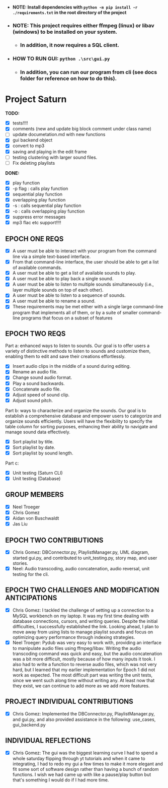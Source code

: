 - #### NOTE: Install dependencies with `python -m pip install -r ./requirements.txt` in the root directory of the project

- ### NOTE: This project requires either ffmpeg (linux) or libav (windows) to be installed on your system.
  - ### In addition, it now requires a SQL client.

- ### HOW TO RUN GUI: `python .\src\gui.py`
  - ### In addition, you can run our program from cli (see docs folder for reference on how to do this).  

# Project Saturn

**TODO:**

- [x] tests!!!!
- [x] comments (new and update big block comment under class name)
- [ ] update documetation.md with new functions
- [x] gui backend object
- [x] convert to mp3
- [x] saving and playing in the edit frame
- [ ] testing clustering with larger sound files.
- [ ] Fix deleting playlists

**DONE:**

- [x] play function
- [x] -p flag : calls play function
- [x] sequential play function
- [x] overlapping play function
- [x] -s : calls sequential play function
- [x] -o : calls overlapping play function
- [x] suppress error messages
- [x] mp3 flac etc support!!!!

## EPOCH ONE REQS

- [x] A user must be able to interact with your program from the command line via a simple text-based interface.
- [x] From that command-line interface, the user should be able to get a list of available commands.
- [x] A user must be able to get a list of available sounds to play.
- [x] A user must be able to play back a single sound.
- [x] A user must be able to listen to multiple sounds simultaneously (i.e., layer multiple sounds on top of each other).
- [x] A user must be able to listen to a sequence of sounds.
- [x] A user must be able to rename a sound.
- [x] These requirements may be met either with a single large command-line program that implements all of them, or by a suite of smaller command-line programs that focus on a subset of features

## EPOCH TWO REQS

Part a: enhanced ways to listen to sounds.
Our goal is to offer users a variety of distinctive methods to listen to sounds and customize them, enabling them to edit and save their creations effortlessly.

- [x] Insert audio clips in the middle of a sound during editing.
- [x] Rename an audio file.
- [x] Change sound audio format.
- [x] Play a sound backwards.
- [x] Concatenate audio file.
- [x] Adjust speed of sound clip.
- [x] Adjust sound pitch.

Part b: ways to characterize and organize the sounds.
Our goal is to establish a comprehensive database and empower users to categorize and organize sounds efficiently. Users will have the flexibility to specify the table column for sorting purposes, enhancing their ability to navigate and manage sound data effectively.

- [x] Sort playlist by title.
- [x] Sort playlist by date.
- [x] Sort playlist by sound length.

Part c:

- [x] Unit testing (Saturn CLI)
- [x] Unit testing (Database)

## GROUP MEMBERS

- [x] Neel Troeger
- [x] Chris Gomez
- [x] Aidan von Buschwaldt
- [x] Jas Liu

## EPOCH TWO CONTRIBUTIONS

- [x] Chris Gomez: DBConnector.py, PlaylistManager.py, UML diagram, started gui.py, and contributed to unit_testing.py, story map, and user stories.
- [x] Neel: Audio transcoding, audio concatenation, audio reversal, unit testing for the cli.

## EPOCH TWO CHALLENGES AND MODIFICATION ANTICIPATIONS

- [x] Chris Gomez: I tackled the challenge of setting up a connection to a MySQL workbench on my laptop. It was my first time dealing with database connections, cursors, and writing queries. Despite the initial difficulties, I successfully established the link. Looking ahead, I plan to move away from using lists to manage playlist sounds and focus on optimizing query performance through indexing strategies.
- [x] Neel Troeger: Pydub was very easy to work with, providing an interface to manipulate audio files using ffmpeg/libav. Writing the audio transcoding command was quick and easy, but the audio concatenation was a bit more difficult, mostly because of how many inputs it took. I also had to write a function to reverse audio files, which was not very hard, but I learned that my earlier implementation for Epoch 1 did not work as expected. The most difficult part was writing the unit tests, since we went such along time without writing any. At least now that they exist, we can continue to add more as we add more features. 

## PROJECT INDIVIDUAL CONTRIBUTIONS
- [x] Chris Gomez: Implemented the DBConnector.py, PlaylistManager.py, and gui.py, and also provided assistance in the following: use_cases, gui_backend.py

## INDIVIDUAL REFLECTIONS
- [x] Chris Gomez: The gui was the biggest learning curve I had to spend a whole saturday flipping through yt tutorials and when it came to integrating, I had to redo my gui a few times to make it more elegant and fit some sort of software design rather than having a bunch of random functions. I wish we had came up with like a pause/play button but that's something I would do if I had more time.